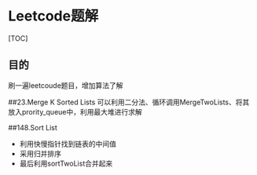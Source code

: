 # Leetcode题解 #
[TOC]
## 目的 ##
刷一遍leetcoude题目，增加算法了解

##23.Merge K Sorted Lists
 可以利用二分法、循环调用MergeTwoLists、将其放入prority_queue中，利用最大堆进行求解

##148.Sort List
- 利用快慢指针找到链表的中间值
- 采用归并排序
- 最后利用sortTwoList合并起来


